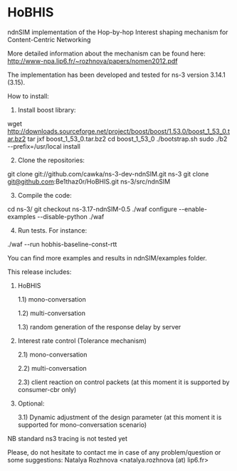 HoBHIS
======

ndnSIM implementation of the Hop-by-hop Interest shaping mechanism for Content-Centric Networking

More detailed information about the mechanism can be found here:
http://www-npa.lip6.fr/~rozhnova/papers/nomen2012.pdf

The implementation has been developed and tested for ns-3 version 3.14.1 (3.15).

How to install:

1. Install boost library:

wget http://downloads.sourceforge.net/project/boost/boost/1.53.0/boost_1_53_0.tar.bz2
tar jxf boost_1_53_0.tar.bz2
cd boost_1_53_0
./bootstrap.sh
sudo ./b2 --prefix=/usr/local install

2. Clone the repositories:

git clone git://github.com/cawka/ns-3-dev-ndnSIM.git ns-3
git clone git@github.com:Be1thaz0r/HoBHIS.git ns-3/src/ndnSIM

3. Compile the code:

cd ns-3/
git checkout ns-3.17-ndnSIM-0.5
./waf configure --enable-examples --disable-python
./waf

4. Run tests. For instance:

./waf --run hobhis-baseline-const-rtt

You can find more examples and results in ndnSIM/examples folder.

This release includes:

1) HoBHIS

	1.1) mono-conversation

	1.2) multi-conversation

	1.3) random generation of the response delay by server

2) Interest rate control (Tolerance mechanism)

	2.1) mono-conversation

	2.2) multi-conversation

	2.3) client reaction on control packets (at this moment it is supported by consumer-cbr only)

3) Optional:

	3.1) Dynamic adjustment of the design parameter (at this moment it is supported for mono-conversation scenario)

NB standard ns3 tracing is not tested yet

Please, do not hesitate to contact me in case of any problem/question or some suggestions: Natalya Rozhnova <natalya.rozhnova (at) lip6.fr>
